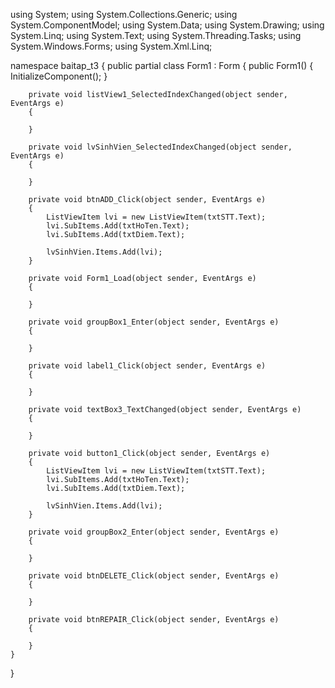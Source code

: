 using System;
using System.Collections.Generic;
using System.ComponentModel;
using System.Data;
using System.Drawing;
using System.Linq;
using System.Text;
using System.Threading.Tasks;
using System.Windows.Forms;
using System.Xml.Linq;

namespace baitap_t3
{
    public partial class Form1 : Form
    {
        public Form1()
        {
            InitializeComponent();
        }

        private void listView1_SelectedIndexChanged(object sender, EventArgs e)
        {

        }

        private void lvSinhVien_SelectedIndexChanged(object sender, EventArgs e)
        {

        }

        private void btnADD_Click(object sender, EventArgs e)
        {
            ListViewItem lvi = new ListViewItem(txtSTT.Text);
            lvi.SubItems.Add(txtHoTen.Text);
            lvi.SubItems.Add(txtDiem.Text);

            lvSinhVien.Items.Add(lvi);
        }

        private void Form1_Load(object sender, EventArgs e)
        {

        }

        private void groupBox1_Enter(object sender, EventArgs e)
        {

        }

        private void label1_Click(object sender, EventArgs e)
        {

        }

        private void textBox3_TextChanged(object sender, EventArgs e)
        {

        }

        private void button1_Click(object sender, EventArgs e)
        {
            ListViewItem lvi = new ListViewItem(txtSTT.Text);
            lvi.SubItems.Add(txtHoTen.Text);
            lvi.SubItems.Add(txtDiem.Text);

            lvSinhVien.Items.Add(lvi);
        }

        private void groupBox2_Enter(object sender, EventArgs e)
        {

        }

        private void btnDELETE_Click(object sender, EventArgs e)
        {

        }

        private void btnREPAIR_Click(object sender, EventArgs e)
        {
            
        }
    }
}

